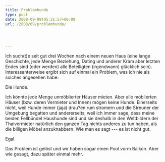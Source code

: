 ```yaml
---
title: Problemhunde
type: post
date: 2008-09-09T05:21:57+00:00
url: /2008/09/problemhunde/




---
```

Ich such(t)e seit gut drei Wochen nach einem neuen Haus (eine lange Geschichte, jede Menge Beziehung, Dating und anderer Kram aber letzten Endes sind (oder werden) alle Beteiligten (irgendwann) glücklich sein). Interessanterweise ergibt sich auf einmal ein Problem, was ich nie als solches angesehen habe:

Die Hunde.

Ich könnte jede Menge unmöblierter Häuser mieten. Aber alle möblierten Häuser (bzw. deren Vermieter und Innen) mögen keine Hunde. Einerseits nicht, weil Hunde immer (jaja) drau?en rum stromern und die Streuner der Umgebung begatten und andererseits, weil ich immer sage, dass meine beiden Fellbündel Haushunde sind und sie deshalb in den Weltbildern der Thaivermieter natürlich den ganzen Tag nichts anderes zu tun haben, als die billigen Möbel anzuknabbern. Wie man es sagt --- es ist nicht gut.

Egal.

Das Problem ist gelöst und wir haben sogar einen Pool vorm Balkon. Aber wie gesagt, dazu später einmal mehr.
